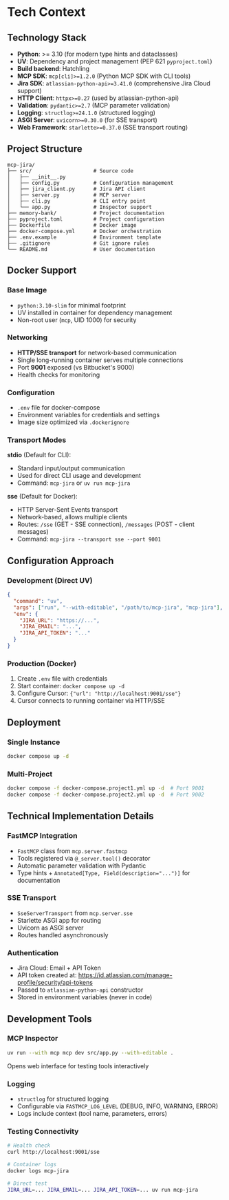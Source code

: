 # Tech Context

## Technology Stack

- **Python**: >= 3.10 (for modern type hints and dataclasses)
- **UV**: Dependency and project management (PEP 621 `pyproject.toml`)
- **Build backend**: Hatchling
- **MCP SDK**: `mcp[cli]>=1.2.0` (Python MCP SDK with CLI tools)
- **Jira SDK**: `atlassian-python-api>=3.41.0` (comprehensive Jira Cloud support)
- **HTTP Client**: `httpx>=0.27` (used by atlassian-python-api)
- **Validation**: `pydantic>=2.7` (MCP parameter validation)
- **Logging**: `structlog>=24.1.0` (structured logging)
- **ASGI Server**: `uvicorn>=0.30.0` (for SSE transport)
- **Web Framework**: `starlette>=0.37.0` (SSE transport routing)

## Project Structure

```
mcp-jira/
├── src/                    # Source code
│   ├── __init__.py
│   ├── config.py           # Configuration management
│   ├── jira_client.py      # Jira API client
│   ├── server.py           # MCP server
│   ├── cli.py              # CLI entry point
│   └── app.py              # Inspector support
├── memory-bank/            # Project documentation
├── pyproject.toml          # Project configuration
├── Dockerfile              # Docker image
├── docker-compose.yml      # Docker orchestration
├── .env.example            # Environment template
├── .gitignore              # Git ignore rules
└── README.md               # User documentation
```

## Docker Support

### Base Image
- `python:3.10-slim` for minimal footprint
- UV installed in container for dependency management
- Non-root user (`mcp`, UID 1000) for security

### Networking
- **HTTP/SSE transport** for network-based communication
- Single long-running container serves multiple connections
- Port **9001** exposed (vs Bitbucket's 9000)
- Health checks for monitoring

### Configuration
- `.env` file for docker-compose
- Environment variables for credentials and settings
- Image size optimized via `.dockerignore`

### Transport Modes

**stdio** (Default for CLI):
- Standard input/output communication
- Used for direct CLI usage and development
- Command: `mcp-jira` or `uv run mcp-jira`

**sse** (Default for Docker):
- HTTP Server-Sent Events transport
- Network-based, allows multiple clients
- Routes: `/sse` (GET - SSE connection), `/messages` (POST - client messages)
- Command: `mcp-jira --transport sse --port 9001`

## Configuration Approach

### Development (Direct UV)
```json
{
  "command": "uv",
  "args": ["run", "--with-editable", "/path/to/mcp-jira", "mcp-jira"],
  "env": {
    "JIRA_URL": "https://...",
    "JIRA_EMAIL": "...",
    "JIRA_API_TOKEN": "..."
  }
}
```

### Production (Docker)
1. Create `.env` file with credentials
2. Start container: `docker compose up -d`
3. Configure Cursor: `{"url": "http://localhost:9001/sse"}`
4. Cursor connects to running container via HTTP/SSE

## Deployment

### Single Instance
```bash
docker compose up -d
```

### Multi-Project
```bash
docker compose -f docker-compose.project1.yml up -d  # Port 9001
docker compose -f docker-compose.project2.yml up -d  # Port 9002
```

## Technical Implementation Details

### FastMCP Integration
- `FastMCP` class from `mcp.server.fastmcp`
- Tools registered via `@_server.tool()` decorator
- Automatic parameter validation with Pydantic
- Type hints + `Annotated[Type, Field(description="...")]` for documentation

### SSE Transport
- `SseServerTransport` from `mcp.server.sse`
- Starlette ASGI app for routing
- Uvicorn as ASGI server
- Routes handled asynchronously

### Authentication
- Jira Cloud: Email + API Token
- API token created at: https://id.atlassian.com/manage-profile/security/api-tokens
- Passed to `atlassian-python-api` constructor
- Stored in environment variables (never in code)

## Development Tools

### MCP Inspector
```bash
uv run --with mcp mcp dev src/app.py --with-editable .
```
Opens web interface for testing tools interactively

### Logging
- `structlog` for structured logging
- Configurable via `FASTMCP_LOG_LEVEL` (DEBUG, INFO, WARNING, ERROR)
- Logs include context (tool name, parameters, errors)

### Testing Connectivity
```bash
# Health check
curl http://localhost:9001/sse

# Container logs
docker logs mcp-jira

# Direct test
JIRA_URL=... JIRA_EMAIL=... JIRA_API_TOKEN=... uv run mcp-jira
```


